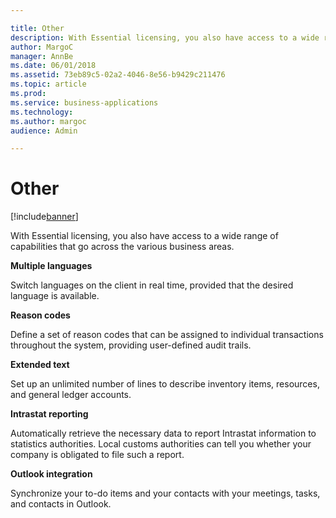 ```yaml
---

title: Other
description: With Essential licensing, you also have access to a wide range of capabilities that go across the various business areas.
author: MargoC
manager: AnnBe
ms.date: 06/01/2018
ms.assetid: 73eb89c5-02a2-4046-8e56-b9429c211476
ms.topic: article
ms.prod: 
ms.service: business-applications
ms.technology: 
ms.author: margoc
audience: Admin

---
```

#  Other




[!include[banner](../../includes/banner.md)]

With Essential licensing, you also have access to a wide range of capabilities
that go across the various business areas.

**Multiple languages**

Switch languages on the client in real time, provided that the desired language
is available.

**Reason codes**

Define a set of reason codes that can be assigned to individual transactions
throughout the system, providing user-defined audit trails.

**Extended text**

Set up an unlimited number of lines to describe inventory items, resources, and
general ledger accounts.

**Intrastat reporting**

Automatically retrieve the necessary data to report Intrastat information to
statistics authorities. Local customs authorities can tell you whether your
company is obligated to file such a report.

**Outlook integration**

Synchronize your to-do items and your contacts with your meetings, tasks, and
contacts in Outlook.
